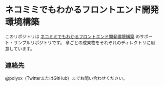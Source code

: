 ネコミミでもわかるフロントエンド開発環境構築
==

このリポジトリは [ネコミミでもわかるフロントエンド開発環境構築](https://nextpublishing.jp/book/10077.html) のサポート・サンプルリポジトリです。
章ごとの成果物をそれぞれのディレクトリに用意しています。

## 連絡先

@polyxx（TwitterまたはGitHub）までお問い合わせください。
